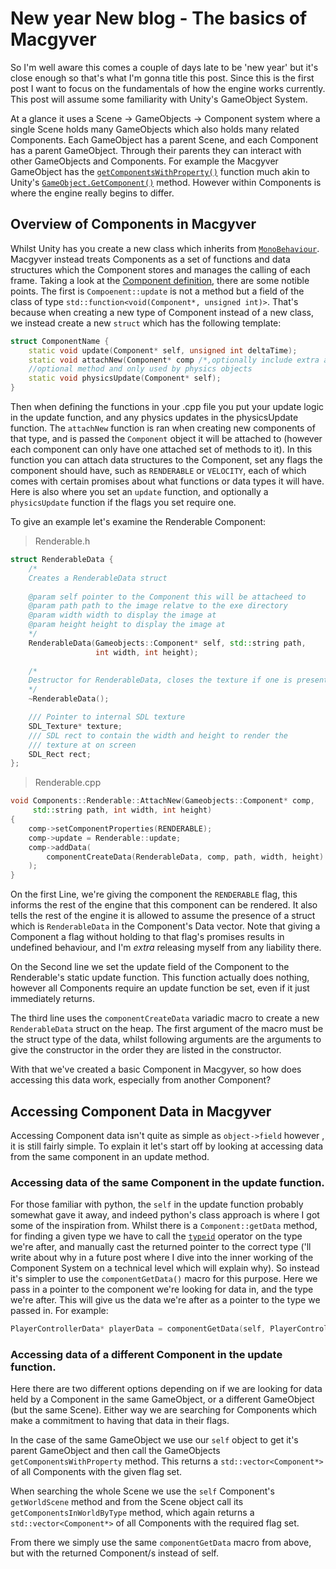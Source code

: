 # New year New blog - The basics of Macgyver
So I'm well aware this comes a couple of days late to be 'new year' but it's close enough so that's what I'm gonna title this post. Since this is the first post I want to focus on the fundamentals of how the engine works currently. This post will assume some familiarity with Unity's GameObject System. 

At a glance it uses a Scene -> GameObjects -> Component system where a single Scene holds many GameObjects which also holds many related Components. Each GameObject has a parent Scene, and each Component has a parent GameObject. Through their parents they can interact with other GameObjects and Components. For example the Macgyver GameObject has the [`getComponentsWithProperty()`](https://github.com/dryantaylor/Macgyver/blob/1dcf91efc6b7c93aca703ff105e8680379194b15/MacGyver/GameObject.h#L45) function much akin to Unity's  [`GameObject.GetComponent()`](https://docs.unity3d.com/ScriptReference/GameObject.GetComponent.html) method. However within Components is where the engine really begins to differ.

## Overview of Components in Macgyver
Whilst Unity has you create a new class which inherits from [`MonoBehaviour`](https://docs.unity3d.com/ScriptReference/MonoBehaviour.html). Macgyver instead treats Components as a set of functions and data structures which the Component stores and manages the calling of each frame.  Taking a look at the [Component definition](https://github.com/dryantaylor/Macgyver/blob/1dcf91efc6b7c93aca703ff105e8680379194b15/MacGyver/Component.h), there are some notible points. The first is `Compoenent::update`  is not a method but a field of the class of type `std::function<void(Component*, unsigned int)>`. That's because when creating a new type of Component instead of a new class, we instead create a new `struct` which has the following template:
```cpp
struct ComponentName {
	static void update(Component* self, unsigned int deltaTime);
	static void attachNew(Component* comp /*,optionally include extra arguments*/ );
	//optional method and only used by physics objects
	static void physicsUpdate(Component* self);
}
```
Then when defining the functions in your .cpp file you put your update logic in the update
function, and any physics updates in the physicsUpdate function.
The `attachNew` function is ran when creating new components of that type, and is passed the `Component` object it will be attached to (however each component can only have one attached set of methods to it). In this function you can attach data structures to the Component, set any flags the component should have, such as `RENDERABLE` or `VELOCITY`, each of which comes with certain promises about what functions or data types it will have. Here is also where you set an `update` function, and optionally a `physicsUpdate` function if the flags you set require one. 

To give an example let's examine the Renderable Component:
>Renderable.h
```cpp
struct RenderableData {
	/*
	Creates a RenderableData struct
	
	@param self pointer to the Component this will be attacheed to
	@param path path to the image relatve to the exe directory
	@param width width to display the image at
	@param height height to display the image at
	*/
	RenderableData(Gameobjects::Component* self, std::string path, 
	               int width, int height);
	
	/*
	Destructor for RenderableData, closes the texture if one is present
	*/
	~RenderableData();

	/// Pointer to internal SDL texture
	SDL_Texture* texture;
	/// SDL rect to contain the width and height to render the 
	/// texture at on screen
	SDL_Rect rect;
};
```
>Renderable.cpp
```cpp
void Components::Renderable::AttachNew(Gameobjects::Component* comp, 
     std::string path, int width, int height)
{
	comp->setComponentProperties(RENDERABLE);
	comp->update = Renderable::update;
	comp->addData(
		componentCreateData(RenderableData, comp, path, width, height)
	);
}
```
On the first Line, we're giving the component the `RENDERABLE` flag, this informs the rest of the engine that this component can be rendered. It also tells the rest of the engine it is allowed to assume the presence of a struct which is `RenderableData` in the Component's Data vector. Note that giving a Component a flag without holding to that flag's promises results in undefined behaviour, and I'm *extra* releasing myself from any liability there.

On the Second line we set the update field of the Component to the Renderable's static update function. This function actually does nothing, however all Components require an update function be set, even if it just immediately returns. 

The third line uses the `componentCreateData` variadic macro to create a new `RenderableData` struct on the heap. The first argument of the macro must be the struct type of the data, whilst following arguments are the arguments to give the constructor in the order they are listed in the constructor.

With that we've created a basic Component in Macgyver, so how does accessing this data work, especially from another Component?

## Accessing Component Data in Macgyver
Accessing Component data isn't quite as simple as `object->field` however , it is still fairly simple. To explain it let's start off by looking at accessing data from the same component in an update method.
 
### Accessing data of the same Component in the update function.
For those familiar with python, the `self` in the update function probably somewhat gave it away, and indeed python's class approach is where I got some of the inspiration from. Whilst there is a `Component::getData` method, for finding a given type we have to call the
[`typeid`](https://en.cppreference.com/w/cpp/language/typeid) operator on the type we're after, and manually cast the returned pointer to the correct type ('ll write about why in a future post where I dive into the inner working of the Component System on a technical level which will explain why). So instead it's simpler to use the `componentGetData()` macro for this purpose. Here we pass in a pointer to the component we're looking for data in, and the type we're after. This will give us the data we're after as a pointer to the type we passed in. For example:
```c++
PlayerControllerData* playerData = componentGetData(self, PlayerControllerData);
```

### Accessing data of a different Component in the update function.
Here there are two different options depending on if we are looking for data held by a Component in the same GameObject, or a different GameObject (but the same Scene). Either way we are searching for Components which make a commitment to having that data in their flags. 

In the case of the same GameObject we use our `self` object to get it's parent GameObject and then call the GameObjects `getComponentsWithProperty` method. This returns a `std::vector<Component*>` of all Components with the given flag set.

When searching the whole Scene we use the `self` Component's `getWorldScene` method and from the Scene object call its `getComponentsInWorldByType` method, which again returns a `std::vector<Component*>` of all Components with the required flag set.

From there we simply use the same `componentGetData` macro from above, but with the returned Component/s instead of self. 
